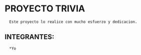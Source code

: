          
   # PROYECTO TRIVIA

      Este proyecto lo realice con mucho esfuerzo y dedicacion. 

   ## INTEGRANTES:
      *Yo
